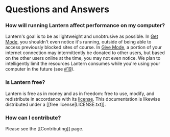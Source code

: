 # Questions and Answers

### <a name="performance"/> How will running Lantern affect performance on my computer?

Lantern's goal is to be as lightweight and unobtrusive as possible. In [Get
Mode](En-User-Guide#wiki-get-mode), you shouldn't even notice it's running,
outside of being able to access previously blocked sites of course. In [Give
Mode](En-User-Guide#wiki-give-mode), a portion of your internet connection may
intermittently be donated to other users, but based on the other users online
at the time, you may not even notice. We plan to intelligently limit the
resources Lantern consumes while you're using your computer in the future (see
[#19](https://github.com/getlantern/lantern/issues/19)).


### <a name="is-lantern-free"/> Is Lantern free?

Lantern is free as in money and as in freedom: free to use, modify, and
redistribute in accordance with its
[license](https://raw.github.com/getlantern/lantern/master/LICENSE). This
documentation is likewise distributed under a [[free license|LICENSE.txt]].


### <a name="contributing"/> How can I contribute?

Please see the [[Contributing]] page.

